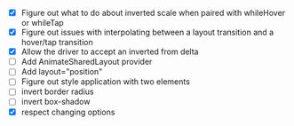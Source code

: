 - [x] Figure out what to do about inverted scale when paired with whileHover or whileTap
- [x] Figure out issues with interpolating between a layout transition and a hover/tap transition
- [x] Allow the driver to accept an inverted from delta
- [ ] Add AnimateSharedLayout provider
- [ ] Add layout="position"
- [ ] Figure out style application with two elements
- [ ] invert border radius
- [ ] invert box-shadow
- [x] respect changing options
